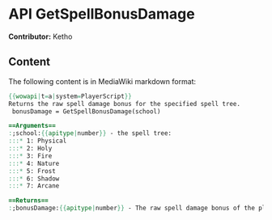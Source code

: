 # API GetSpellBonusDamage

**Contributor:** Ketho

## Content

The following content is in MediaWiki markdown format:

```mediawiki
{{wowapi|t=a|system=PlayerScript}}
Returns the raw spell damage bonus for the specified spell tree.
 bonusDamage = GetSpellBonusDamage(school)

==Arguments==
:;school:{{apitype|number}} - the spell tree:
:::* 1: Physical
:::* 2: Holy
:::* 3: Fire
:::* 4: Nature
:::* 5: Frost
:::* 6: Shadow
:::* 7: Arcane

==Returns==
:;bonusDamage:{{apitype|number}} - The raw spell damage bonus of the player for that spell tree
```